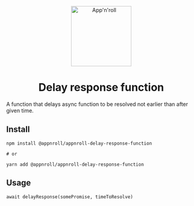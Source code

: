 <p align="center">
  <a href="https://appnroll.com">
    <img alt="App'n'roll" src="https://appnroll.com/img/appnroll-logotype.svg" width="160" />
  </a>
</p>
<h1 align="center">
  Delay response function
</h1>

A function that delays async function to be resolved not earlier than after given time.

## Install

```
npm install @appnroll/appnroll-delay-response-function

# or

yarn add @appnroll/appnroll-delay-response-function
```
## Usage
```TS
await delayResponse(somePromise, timeToResolve)
```
